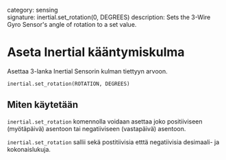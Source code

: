 category: sensing  
signature: inertial.set_rotation(0, DEGREES)
description: Sets the 3-Wire Gyro Sensor's angle of rotation to a set value.

# Aseta Inertial kääntymiskulma

Asettaa 3-lanka Inertial Sensorin kulman tiettyyn arvoon.

```don
inertial.set_rotation(ROTATION, DEGREES)
```

## Miten käytetään

`inertial.set_rotation` komennolla voidaan asettaa joko positiiviseen (myötäpäivä) asentoon tai negatiiviseen (vastapäivä) asentoon.

`inertial.set_rotation` sallii sekä postitiivisia etttä negatiivisia desimaali- ja kokonaislukuja.


<advanced>
</advanced>
